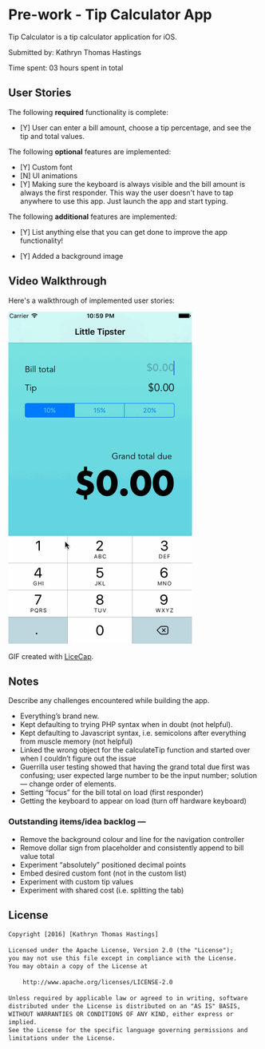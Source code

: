 # Pre-work - Tip Calculator App

Tip Calculator is a tip calculator application for iOS.

Submitted by: Kathryn Thomas Hastings

Time spent: 03 hours spent in total

## User Stories

The following **required** functionality is complete:
* [Y] User can enter a bill amount, choose a tip percentage, and see the tip and total values.

The following **optional** features are implemented:
* [Y] Custom font
* [N] UI animations
* [Y] Making sure the keyboard is always visible and the bill amount is always the first responder. This way the user doesn't have to tap anywhere to use this app. Just launch the app and start typing.

The following **additional** features are implemented:

- [Y] List anything else that you can get done to improve the app functionality!
* [Y] Added a background image

## Video Walkthrough 

Here's a walkthrough of implemented user stories:

<a href="/course_images/ios_for_designers/littleTipster.gif" target="_blank"><img src='/course_images/ios_for_designers/littleTipster.gif' title='Video Walkthrough' width='' alt='Video Walkthrough' /></a>

GIF created with [LiceCap](http://www.cockos.com/licecap/).

## Notes
Describe any challenges encountered while building the app.

* Everything’s brand new.
* Kept defaulting to trying PHP syntax when in doubt (not helpful).
* Kept defaulting to Javascript syntax, i.e. semicolons after everything from muscle memory (not helpful)
* Linked the wrong object for the calculateTip function and started over when I couldn’t figure out the issue
* Guerrilla user testing showed that having the grand total due first was confusing; user expected large number to be the input number; solution — change order of elements.
* Setting “focus” for the bill total on load (first responder)
* Getting the keyboard to appear on load (turn off hardware keyboard)

### Outstanding items/idea backlog — 
* Remove the background colour and line for the navigation controller
* Remove dollar sign from placeholder and consistently append to bill value total
* Experiment “absolutely” positioned decimal points
* Embed desired custom font (not in the custom list)
* Experiment with custom tip values
* Experiment with shared cost (i.e. splitting the tab)

## License

    Copyright [2016] [Kathryn Thomas Hastings]

    Licensed under the Apache License, Version 2.0 (the "License");
    you may not use this file except in compliance with the License.
    You may obtain a copy of the License at

        http://www.apache.org/licenses/LICENSE-2.0

    Unless required by applicable law or agreed to in writing, software
    distributed under the License is distributed on an "AS IS" BASIS,
    WITHOUT WARRANTIES OR CONDITIONS OF ANY KIND, either express or implied.
    See the License for the specific language governing permissions and
    limitations under the License.
